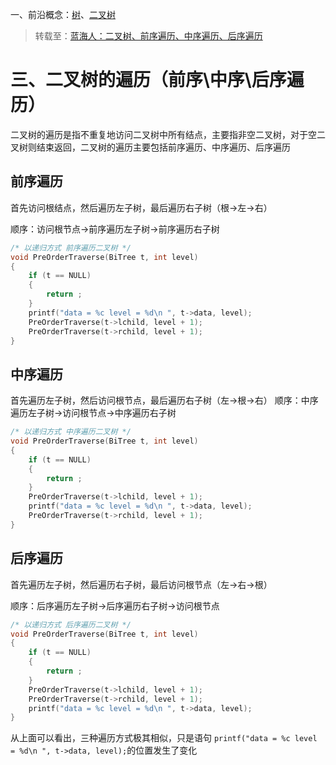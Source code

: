 一、前沿概念：[树](/树.md)、[二叉树](../名词/二叉树.md)

> 转载至：[蓝海人：二叉树、前序遍历、中序遍历、后序遍历](https://www.cnblogs.com/lanhaicode/p/10358736.html)

# 三、二叉树的遍历（前序\中序\后序遍历）

二叉树的遍历是指不重复地访问二叉树中所有结点，主要指非空二叉树，对于空二叉树则结束返回，二叉树的遍历主要包括前序遍历、中序遍历、后序遍历

## 前序遍历
首先访问根结点，然后遍历左子树，最后遍历右子树（根->左->右）

顺序：访问根节点->前序遍历左子树->前序遍历右子树
``` c++
/* 以递归方式 前序遍历二叉树 */
void PreOrderTraverse(BiTree t, int level)
{
    if (t == NULL)
    {
        return ;
    }
    printf("data = %c level = %d\n ", t->data, level);
    PreOrderTraverse(t->lchild, level + 1);
    PreOrderTraverse(t->rchild, level + 1);
}
```

## 中序遍历
首先遍历左子树，然后访问根节点，最后遍历右子树（左->根->右）
顺序：中序遍历左子树->访问根节点->中序遍历右子树
``` c++
/* 以递归方式 中序遍历二叉树 */
void PreOrderTraverse(BiTree t, int level)
{
    if (t == NULL)
    {
        return ;
    }
    PreOrderTraverse(t->lchild, level + 1);
    printf("data = %c level = %d\n ", t->data, level);
    PreOrderTraverse(t->rchild, level + 1);
}
```
## 后序遍历
首先遍历左子树，然后遍历右子树，最后访问根节点（左->右->根）

顺序：后序遍历左子树->后序遍历右子树->访问根节点

``` c++
/* 以递归方式 后序遍历二叉树 */
void PreOrderTraverse(BiTree t, int level)
{
    if (t == NULL)
    {
        return ;
    }
    PreOrderTraverse(t->lchild, level + 1);
    PreOrderTraverse(t->rchild, level + 1);
    printf("data = %c level = %d\n ", t->data, level);
}
```
 从上面可以看出，三种遍历方式极其相似，只是语句 ```printf("data = %c level = %d\n ", t->data, level);```的位置发生了变化